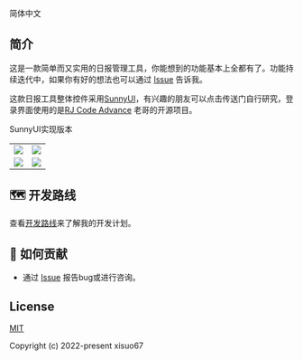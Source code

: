 简体中文 

## 简介
这是一款简单而又实用的日报管理工具，你能想到的功能基本上全都有了。功能持续迭代中，如果你有好的想法也可以通过 [Issue](https://github.com/xisuo67/Daily-Newspaper-Tools/issues) 告诉我。

这款日报工具整体控件采用[SunnyUI](https://github.com/yhuse/SunnyUI)，有兴趣的朋友可以点击传送门自行研究，登录界面使用的是[RJ Code Advance](https://github.com/RJCodeAdvance/Login-Plano-Moderno-Transparente-Placeholder-WinForm-C-Sharp) 老哥的开源项目。





SunnyUI实现版本

<table>
    <tr>
        <td><img src="http://39.108.178.216:10086/uploads/github/images/login.png"/></td>
        <td><img src="http://39.108.178.216:10086/uploads/github/images/newpaper.png"/></td>
    </tr>
    <tr>
         <td><img src="http://39.108.178.216:10086/uploads/github/images/newspaper1.png"/></td>
        <td><img src="http://39.108.178.216:10086/uploads/github/images/newspaper2.png"/></td>
    </tr>
</table>

</div>

## 🗺 开发路线

查看[开发路线](https://github.com/users/xisuo67/projects/4)来了解我的开发计划。

## 🤝 如何贡献

- 通过 [Issue](https://github.com/xisuo67/Daily-Newspaper-Tools/issues) 报告bug或进行咨询。



## License

[MIT](https://github.com/xisuo67/Costura-Decompress/blob/main/LICENSE)

Copyright (c) 2022-present xisuo67

